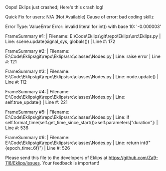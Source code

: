 Oops! Eklips just crashed;
Here's this crash log!

Quick Fix for users: N/A (Not Available)
Cause of error: bad coding skillz

Error Type: ValueError
Error: invalid literal for int() with base 10: '-0.000003'

FrameSummary #1:
  | Filename: E:\Code\Eklips\git\repo\Eklips\src\Eklips.py
  | Line: scene.update(signal_sys, globals())
  | Line #: 172

FrameSummary #2:
  | Filename: E:\Code\Eklips\git\repo\Eklips\src\classes\Nodes.py
  | Line: raise error
  | Line #: 121

FrameSummary #3:
  | Filename: E:\Code\Eklips\git\repo\Eklips\src\classes\Nodes.py
  | Line: node.update()
  | Line #: 112

FrameSummary #4:
  | Filename: E:\Code\Eklips\git\repo\Eklips\src\classes\Nodes.py
  | Line: self.true_update()
  | Line #: 221

FrameSummary #5:
  | Filename: E:\Code\Eklips\git\repo\Eklips\src\classes\Nodes.py
  | Line: if self.format_time(self.get_time_since_start())>self.parameters["duration"]:
  | Line #: 536

FrameSummary #6:
  | Filename: E:\Code\Eklips\git\repo\Eklips\src\classes\Nodes.py
  | Line: return int(f"{epoch_time:.6f}")
  | Line #: 526


Please send this file to the developers of Eklips at https://github.com/Za9-118/Eklips/issues. 
Your feedback is important!